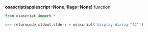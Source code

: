 **osascript(applescript=None, flags=None)** function

```python
from osascript import *

>>> returncode,stdout,stderr = osascript('display dialog "42"')
```